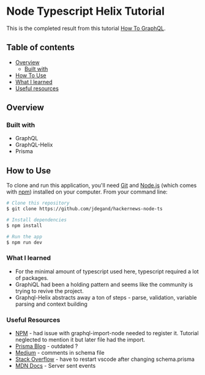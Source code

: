 # Node Typescript Helix Tutorial 

This is the completed result from this tutorial [How To GraphQL](https://www.howtographql.com/typescript-helix/0-introduction/).

## Table of contents

- [Overview](#overview)
    - [Built with](#built-with)
- [How To Use](#how-to-use)
- [What I learned](#what-i-learned)
- [Useful resources](#useful-resources)

## Overview

### Built with

- GraphQL
- GraphQL-Helix
- Prisma

## How to Use

To clone and run this application, you'll need [Git](https://git-scm.com) and [Node.js](https://nodejs.org/en/download/) (which comes with [npm](http://npmjs.com)) installed on your computer. From your command line:

```bash
# Clone this repository
$ git clone https://github.com/jdegand/hackernews-node-ts

# Install dependencies
$ npm install

# Run the app
$ npm run dev
```

### What I learned

- For the minimal amount of typescript used here, typescript required a lot of packages.  
- GraphiQL had been a holding pattern and seems like the community is trying to revive the project. 
- Graphql-Helix abstracts away a ton of steps - parse, validation, variable parsing and context building   

### Useful Resources

- [NPM](https://www.npmjs.com/package/graphql-import-node) - had issue with graphql-import-node needed to register it.  Tutorial neglected to mention it but later file had the import.  
- [Prisma Blog](https://www.prisma.io/blog/graphql-server-basics-the-schema-ac5e2950214e) - outdated ?
- [Medium](https://medium.com/@krishnaregmi/how-to-write-comments-in-a-graphql-schema-to-enhance-auto-generated-documentation-c0047125ea24) - comments in schema file
- [Stack Overflow](https://stackoverflow.com/questions/69274503/property-does-not-exist-when-i-want-to-use-model-added-in-prisma-schema) - have to restart vscode after changing schema.prisma 
- [MDN Docs](https://developer.mozilla.org/en-US/docs/Web/API/Server-sent_events/Using_server-sent_events) - Server sent events
